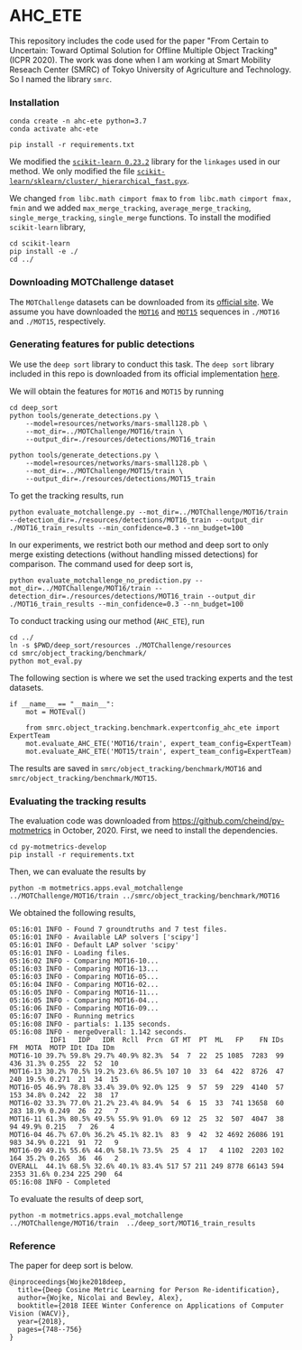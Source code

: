# AHC_ETE

This repository includes the code used for the paper "From Certain to Uncertain: Toward Optimal Solution for Offline Multiple Object Tracking" (ICPR 2020).
The work was done when I am working at Smart Mobility Reseach Center (SMRC) of Tokyo University of Agriculture and Technology.
So I named the library `smrc`.

### Installation

```
conda create -n ahc-ete python=3.7
conda activate ahc-ete

pip install -r requirements.txt

```

We modified the [`scikit-learn 0.23.2`](https://github.com/scikit-learn/scikit-learn) library for the `linkages`
used in our method.
We only modified the file [`scikit-learn/sklearn/cluster/_hierarchical_fast.pyx`](scikit-learn/sklearn/cluster/_hierarchical_fast.pyx).

We changed `from libc.math cimport fmax` to `from libc.math cimport fmax, fmin` and
we added `max_merge_tracking`, `average_merge_tracking`, 
`single_merge_tracking`, `single_merge` functions.
To install the modified `scikit-learn` library, 

```
cd scikit-learn
pip install -e ./
cd ../
```


### Downloading MOTChallenge dataset

The `MOTChallenge` datasets can be downloaded from its [official site](https://motchallenge.net/). We assume you
have downloaded the [`MOT16`](https://motchallenge.net/data/MOT16/) and 
[`MOT15`](https://motchallenge.net/data/2D_MOT_2015/) sequences in `./MOT16` and `./MOT15`, respectively. 

### Generating features for public detections

We use the `deep sort` library to conduct this task.
The `deep sort` library included in this repo is downloaded from its official implementation [here](https://github.com/nwojke/deep_sort).

We will obtain the features for `MOT16` and `MOT15` by running 
```
cd deep_sort
python tools/generate_detections.py \
    --model=resources/networks/mars-small128.pb \
    --mot_dir=../MOTChallenge/MOT16/train \
    --output_dir=./resources/detections/MOT16_train

python tools/generate_detections.py \
    --model=resources/networks/mars-small128.pb \
    --mot_dir=../MOTChallenge/MOT15/train \
    --output_dir=./resources/detections/MOT15_train
```
To get the tracking results, run 
```
python evaluate_motchallenge.py --mot_dir=../MOTChallenge/MOT16/train --detection_dir=./resources/detections/MOT16_train --output_dir ./MOT16_train_results --min_confidence=0.3 --nn_budget=100
```

In our experiments, we restrict both our method and deep sort to only merge existing detections 
(without handling missed detections) for comparison. The command used for deep sort is,

```
python evaluate_motchallenge_no_prediction.py --mot_dir=../MOTChallenge/MOT16/train --detection_dir=./resources/detections/MOT16_train --output_dir ./MOT16_train_results --min_confidence=0.3 --nn_budget=100
```

To conduct tracking using  our method (`AHC_ETE`), run  

```
cd ../
ln -s $PWD/deep_sort/resources ./MOTChallenge/resources
cd smrc/object_tracking/benchmark/
python mot_eval.py
```

The following section is where we set the used tracking experts and the test datasets.
```
if __name__ == "__main__":
    mot = MOTEval()

    from smrc.object_tracking.benchmark.expertconfig_ahc_ete import ExpertTeam
    mot.evaluate_AHC_ETE('MOT16/train', expert_team_config=ExpertTeam)
    mot.evaluate_AHC_ETE('MOT15/train', expert_team_config=ExpertTeam)

```
The results are saved in `smrc/object_tracking/benchmark/MOT16` and `smrc/object_tracking/benchmark/MOT15`.

### Evaluating the tracking results

The evaluation code was downloaded from https://github.com/cheind/py-motmetrics in October, 2020.
First, we need to install the dependencies.
```
cd py-motmetrics-develop
pip install -r requirements.txt
```

Then, we can evaluate the results by
```
python -m motmetrics.apps.eval_motchallenge ../MOTChallenge/MOT16/train ../smrc/object_tracking/benchmark/MOT16
```
We obtained the following results,
```
05:16:01 INFO - Found 7 groundtruths and 7 test files.
05:16:01 INFO - Available LAP solvers ['scipy']
05:16:01 INFO - Default LAP solver 'scipy'
05:16:01 INFO - Loading files.
05:16:02 INFO - Comparing MOT16-10...
05:16:03 INFO - Comparing MOT16-13...
05:16:03 INFO - Comparing MOT16-05...
05:16:04 INFO - Comparing MOT16-02...
05:16:05 INFO - Comparing MOT16-11...
05:16:05 INFO - Comparing MOT16-04...
05:16:06 INFO - Comparing MOT16-09...
05:16:07 INFO - Running metrics
05:16:08 INFO - partials: 1.135 seconds.
05:16:08 INFO - mergeOverall: 1.142 seconds.
          IDF1   IDP   IDR  Rcll  Prcn  GT MT  PT  ML   FP    FN IDs    FM  MOTA  MOTP IDt IDa IDm
MOT16-10 39.7% 59.8% 29.7% 40.9% 82.3%  54  7  22  25 1085  7283  99   436 31.3% 0.255  22  52  10
MOT16-13 30.2% 70.5% 19.2% 23.6% 86.5% 107 10  33  64  422  8726  47   240 19.5% 0.271  21  34  15
MOT16-05 46.9% 78.8% 33.4% 39.0% 92.0% 125  9  57  59  229  4140  57   153 34.8% 0.242  22  38  17
MOT16-02 33.3% 77.0% 21.2% 23.4% 84.9%  54  6  15  33  741 13658  60   283 18.9% 0.249  26  22   7
MOT16-11 61.3% 80.5% 49.5% 55.9% 91.0%  69 12  25  32  507  4047  38    94 49.9% 0.215   7  26   4
MOT16-04 46.7% 67.0% 36.2% 45.1% 82.1%  83  9  42  32 4692 26086 191   983 34.9% 0.221  91  72   9
MOT16-09 49.1% 55.6% 44.0% 58.1% 73.5%  25  4  17   4 1102  2203 102   164 35.2% 0.265  36  46   2
OVERALL  44.1% 68.5% 32.6% 40.1% 83.4% 517 57 211 249 8778 66143 594  2353 31.6% 0.234 225 290  64
05:16:08 INFO - Completed
```

To evaluate the results of deep sort,
```
python -m motmetrics.apps.eval_motchallenge ../MOTChallenge/MOT16/train  ../deep_sort/MOT16_train_results
```

### Reference 

The paper for deep sort is below.
```
@inproceedings{Wojke2018deep,
  title={Deep Cosine Metric Learning for Person Re-identification},
  author={Wojke, Nicolai and Bewley, Alex},
  booktitle={2018 IEEE Winter Conference on Applications of Computer Vision (WACV)},
  year={2018},
  pages={748--756}
}
```